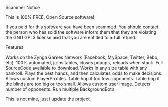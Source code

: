 Scammer Notice

This is 100% FREE, Open Source software!

If you paid for this software you have been scammed. You should contact the person who has sold the software inform them that they are violating the GNU GPL3 license and that you are entitled to a full refund.

Features

Works on the Zynga Games Network (Facebook, MySpace, Twitter, Bebo, etc).
100% automated, joins tables, closes popups, reloads when stuck.
Full SourceCode available to download.
Works in any size table with any bankroll.
Plays the best hands, and then calculates odds to make decisions.
Allows custom PlayerProfiles.
Table hop if too few opponents.
Table hop if the blinds are too big or too small.
Allows custom user image.
Detects number of opponents.
Run multiple BackgroundBots.

This is not mine, just i update the project
